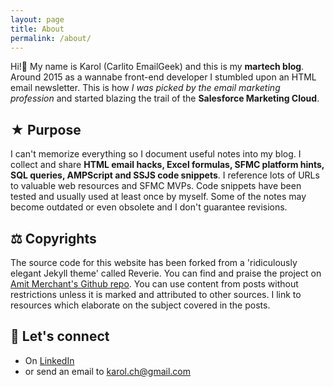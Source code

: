 ```yaml
---
layout: page
title: About
permalink: /about/
---
```


Hi!👋 My name is Karol (Carlito EmailGeek) and this is my **martech blog**. Around 2015 as a wannabe front-end developer I stumbled upon an HTML email newsletter. This is how *I was picked by the email marketing profession* and started blazing the trail of the **Salesforce Marketing Cloud**.


## ★ Purpose 

I can't memorize everything so I document useful notes into my blog. I collect and share  **HTML email hacks, Excel formulas, SFMC platform hints, SQL queries, AMPScript and SSJS code snippets**. I reference lots of URLs to valuable web resources and SFMC MVPs. Code snippets have been tested and usually used at least once by myself. Some of the notes may become outdated or even obsolete and I don't guarantee revisions.

<!--
## 🔨 Toolset

### Blog Posts

- Visual Studio Code (Markdown + Terminal)
- GitHub project/pages
- Windows OS

### Technical Marketer Work
- Windows OS
- Content Builder
- Automation Studio
- Query Studio
- Journey Builder
- Cloud Pages (for testing and running scripts)
- AMPScript


### Hobby Projects

-->

## ⚖ Copyrights 

The source code for this website has been forked from a 'ridiculously elegant Jekyll theme' called Reverie. You can find and praise the project on [Amit Merchant's Github repo](https://github.com/amitmerchant1990/reverie).
You can use content from posts without restrictions unless it is marked and attributed to other sources. I link to resources which elaborate on the subject covered in the posts.

## 🔗 Let's connect 
* On [LinkedIn](https://www.linkedin.com/in/karolcholewa/)
* or send an email to karol.ch@gmail.com
